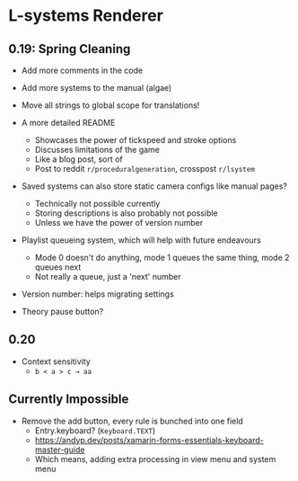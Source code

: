 # L-systems Renderer

## 0.19: Spring Cleaning

- Add more comments in the code
- Add more systems to the manual (algae)
- Move all strings to global scope for translations!
- A more detailed README
  - Showcases the power of tickspeed and stroke options
  - Discusses limitations of the game
  - Like a blog post, sort of
  - Post to reddit `r/proceduralgeneration`, crosspost `r/lsystem`

- Saved systems can also store static camera configs like manual pages?
  - Technically not possible currently
  - Storing descriptions is also probably not possible
  - Unless we have the power of version number

- Playlist queueing system, which will help with future endeavours
  - Mode 0 doesn't do anything, mode 1 queues the same thing, mode 2 queues next
  - Not really a queue, just a 'next' number

- Version number: helps migrating settings
- Theory pause button?

## 0.20

- Context sensitivity
  - `b < a > c → aa`

## Currently Impossible

- Remove the add button, every rule is bunched into one field
  - Entry.keyboard? (`Keyboard.TEXT`)
  - https://andyp.dev/posts/xamarin-forms-essentials-keyboard-master-guide
  - Which means, adding extra processing in view menu and system menu
